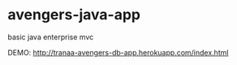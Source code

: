 # avengers-java-app
basic java enterprise mvc

DEMO: http://tranaa-avengers-db-app.herokuapp.com/index.html
